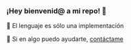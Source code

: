 ### ¡Hey bienvenid@ a mi repo! 👋

🔭 El lenguaje es sólo una implementación 

💬 Si en algo puedo ayudarte, [contáctame](https://www.linkedin.com/in/alejo-solis/)
<!--
**ojeelafriend/ojeelafriend** is a ✨ _special_ ✨ repository because its `README.md` (this file) appears on your GitHub profile.

Here are some ideas to get you started:

- 🔭 I’m currently working on ...
- 🌱 I’m currently learning ...
- 👯 I’m looking to collaborate on ...
- 🤔 I’m looking for help with ...
- 💬 Ask me about ...
- 📫 How to reach me: ...
- 😄 Pronouns: ...
- ⚡ Fun fact: ...
-->
